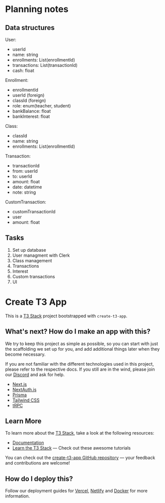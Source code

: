 # Planning notes

## Data structures  
User: 
  - userId 
  - name: string
  - enrollments: List(enrollmentId)
  - transactions: List(transactionId)
  - cash: float

Enrollment: 
  - enrollmentId
  - userId (foreign)
  - classId (foreign)
  - role: enum(teacher, student)
  - bankBalance: float
  - bankInterest: float

Class: 
  - classId
  - name: string
  - enrollments: List(enrollmentId)

Transaction: 
  - transactionId
  - from: userId  
  - to: userId
  - amount: float
  - date: datetime
  - note: string

CustomTransaction: 
  - customTransactionId
  - user
  - amount: float

## Tasks
1. Set up database 
1. User managment with Clerk
1. Class management
1. Transactions
1. Interest
1. Custom transactions
1. UI


# Create T3 App

This is a [T3 Stack](https://create.t3.gg/) project bootstrapped with `create-t3-app`.

## What's next? How do I make an app with this?

We try to keep this project as simple as possible, so you can start with just the scaffolding we set up for you, and add additional things later when they become necessary.

If you are not familiar with the different technologies used in this project, please refer to the respective docs. If you still are in the wind, please join our [Discord](https://t3.gg/discord) and ask for help.

- [Next.js](https://nextjs.org)
- [NextAuth.js](https://next-auth.js.org)
- [Prisma](https://prisma.io)
- [Tailwind CSS](https://tailwindcss.com)
- [tRPC](https://trpc.io)

## Learn More

To learn more about the [T3 Stack](https://create.t3.gg/), take a look at the following resources:

- [Documentation](https://create.t3.gg/)
- [Learn the T3 Stack](https://create.t3.gg/en/faq#what-learning-resources-are-currently-available) — Check out these awesome tutorials

You can check out the [create-t3-app GitHub repository](https://github.com/t3-oss/create-t3-app) — your feedback and contributions are welcome!

## How do I deploy this?

Follow our deployment guides for [Vercel](https://create.t3.gg/en/deployment/vercel), [Netlify](https://create.t3.gg/en/deployment/netlify) and [Docker](https://create.t3.gg/en/deployment/docker) for more information.
